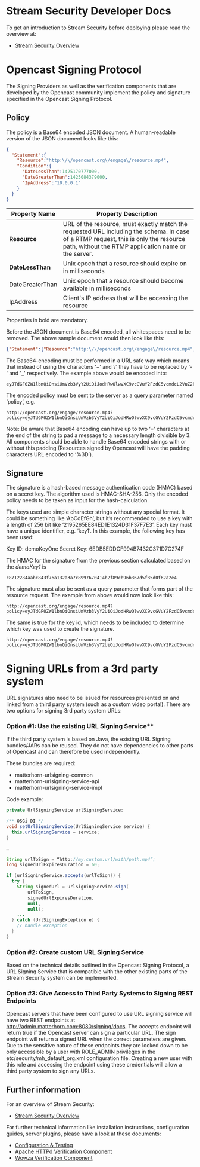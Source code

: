 Stream Security Developer Docs
=================
To get an introduction to Stream Security before deploying please read the overview at:

* [Stream Security Overview](../admin/overview/stream-security)

# Opencast Signing Protocol
The Signing Providers as well as the verification components that are developed by the Opencast community implement the policy and signature specified in the Opencast Signing Protocol. 

## Policy
The policy is a Base64 encoded JSON document. A human-readable version of the JSON document looks like this:

```json
{
  "Statement":{
    "Resource":"http:\/\/opencast.org\/engage\/resource.mp4",
    "Condition":{
      "DateLessThan":1425170777000,
      "DateGreaterThan":1425084379000,
      "IpAddress":"10.0.0.1"
    }
  }
}
```

|Property Name|Property Description|
|------|-----|
|**Resource**| URL of the resource, must exactly match the requested URL including the schema. In case of a RTMP request, this is only the resource path, without the RTMP application name or the server.|
|**DateLessThan**| Unix epoch that a resource should expire on in milliseconds|
|DateGreaterThan | Unix epoch that a resource should become available in milliseconds|
|IpAddress| Client's IP address that will be accessing the resource|

Properties in bold are mandatory.

Before the JSON document is Base64 encoded, all whitespaces need to be removed. The above sample document would then look like this:

```json
{"Statement":{"Resource":"http:\/\/opencast.org\/engage\/resource.mp4","Condition":{"DateLessThan":1425170777000,"DateGreaterThan":1425084379000,"IpAddress":"10.0.0.1"}}}
```

The Base64-encoding must be performed in a URL safe way which means that instead of using the characters ‘+’ and ‘/’ they have to be replaced by '-' and '_' respectively. The example above would be encoded into:

    eyJTdGF0ZW1lbnQiOnsiUmVzb3VyY2UiOiJodHRwOlwvXC9vcGVuY2FzdC5vcmdcL2VuZ2FnZVwvcmVzb3VyY2UubXA0IiwiQ29uZGl0aW9uIjp7IkRhdGVMZXNzVGhhbiI6MTQyNTE3MDc3NzAwMCwiRGF0ZUdyZWF0ZXJUaGFuIjoxNDI1MDg0Mzc5MDAwLCJJcEFkZHJlc3MiOiIxMC4wLjAuMSJ9fX0=
The encoded policy must be sent to the server as a query parameter named ‘policy’, e.g.

    http://opencast.org/engage/resource.mp4?policy=eyJTdGF0ZW1lbnQiOnsiUmVzb3VyY2UiOiJodHRwOlwvXC9vcGVuY2FzdC5vcmdcL2VuZ2FnZVwvcmVzb3VyY2UubXA0IiwiQ29uZGl0aW9uIjp7IkRhdGVMZXNzVGhhbiI6MTQyNTE3MDc3NzAwMCwiRGF0ZUdyZWF0ZXJUaGFuIjoxNDI1MDg0Mzc5MDAwLCJJcEFkZHJlc3MiOiIxMC4wLjAuMSJ9fX0

Note: Be aware that Base64 encoding can have up to two ‘=’ characters at the end of the string to pad a message to a necessary length divisible by 3. All components should be able to handle Base64 encoded strings with or without this padding (Resources signed by Opencast will have the padding characters URL encoded to ‘%3D’).

## Signature
The signature is a hash-based message authentication code (HMAC) based on a secret key. The algorithm used is HMAC-SHA-256. Only the encoded policy needs to be taken as input for the hash-calculation.

The keys used are simple character strings without any special format. It could be something like ‘AbCdEfGh’, but it’s recommended to use a key with a length of 256 bit like ‘2195265EE84ED1E1324D31F37F7E3’. Each key must have a unique identifier, e.g. ‘key1’. In this example, the following key has been used:

Key ID: demoKeyOne
Secret Key: 6EDB5EDDCF994B7432C371D7C274F

The HMAC for the signature from the previous section calculated based on the *demoKey1* is 

    c8712284aabc843f76a132a3a7c8997670414b2f89cb96b367d5f35d0f62a2e4

The signature must also be sent as a query parameter that forms part of the resource request. The example from above would now look like this:

    http://opencast.org/engage/resource.mp4?policy=eyJTdGF0ZW1lbnQiOnsiUmVzb3VyY2UiOiJodHRwOlwvXC9vcGVuY2FzdC5vcmdcL2VuZ2FnZVwvcmVzb3VyY2UubXA0IiwiQ29uZGl0aW9uIjp7IkRhdGVMZXNzVGhhbiI6MTQyNTE3MDc3NzAwMCwiRGF0ZUdyZWF0ZXJUaGFuIjoxNDI1MDg0Mzc5MDAwLCJJcEFkZHJlc3MiOiIxMC4wLjAuMSJ9fX0&signature=c8712284aabc843f76a132a3a7c8997670414b2f89cb96b367d5f35d0f62a2e4

The same is true for the key id, which needs to be included to determine which key was used to create the signature. 

    http://opencast.org/engage/resource.mp4?policy=eyJTdGF0ZW1lbnQiOnsiUmVzb3VyY2UiOiJodHRwOlwvXC9vcGVuY2FzdC5vcmdcL2VuZ2FnZVwvcmVzb3VyY2UubXA0IiwiQ29uZGl0aW9uIjp7IkRhdGVMZXNzVGhhbiI6MTQyNTE3MDc3NzAwMCwiRGF0ZUdyZWF0ZXJUaGFuIjoxNDI1MDg0Mzc5MDAwLCJJcEFkZHJlc3MiOiIxMC4wLjAuMSJ9fX0&signature=c8712284aabc843f76a132a3a7c8997670414b2f89cb96b367d5f35d0f62a2e4&keyId=demoKeyOne

# Signing URLs from a 3rd party system
URL signatures also need to be issued for resources presented on and linked from a third party system (such as a custom video portal). There are two options for signing 3rd party system URLs:

### Option #1: Use the existing URL Signing Service**

If the third party system is based on Java, the existing URL Signing bundles/JARs can be reused. They do not have dependencies to other parts of Opencast and can therefore be used independently.

These bundles are required:

* matterhorn-urlsigning-common
* matterhorn-urlsigning-service-api
* matterhorn-urlsigning-service-impl

Code example:
```java
private UrlSigningService urlSigningService;

/** OSGi DI */
void setUrlSigningService(UrlSigningService service) {
  this.urlSigningService = service;
}

… 

String urlToSign = “http://my.custom.url/with/path.mp4”;
long signedUrlExpiresDuration = 60;

if (urlSigningService.accepts(urlToSign)) {
  try {
    String signedUrl = urlSigningService.sign(
        urlToSign,
        signedUrlExpiresDuration,
        null,
        null);
    ...
  } catch (UrlSigningException e) {
    // handle exception
  }
}
```

### Option #2: Create custom URL Signing Service

Based on the technical details outlined in the Opencast Signing Protocol, a URL Signing Service that is compatible with the other existing parts of the Stream Security system can be implemented.

### Option #3: Give Access to Third Party Systems to Signing REST Endpoints
Opencast servers that have been configured to use URL signing service will have two REST endpoints at http://admin.matterhorn.com:8080/signing/docs. The accepts endpoint will return true if the Opencast server can sign a particular URL. The sign endpoint will return a signed URL when the correct parameters are given. Due to the sensitive nature of these endpoints they are locked down to be only accessible by a user with ROLE_ADMIN privileges in the etc/security/mh_default_org.xml configuration file. Creating a new user with this role and accessing the endpoint using these credentials will allow a third party system to sign any URLs.

## Further information

For an overview of Stream Security:

* [Stream Security Overview](../admin/overview/stream-security)

For further technical information like installation instructions, configuration guides, server plugins, please have a look at these documents:

* [Configuration & Testing](../admin/configuration/stream-security)
* [Apache HTTPd Verification Component](https://bitbucket.org/entwinemedia/apache-httpd-stream-security-plugin)
* [Wowza Verification Component](https://bitbucket.org/entwinemedia/wowza-stream-security-plugin)
